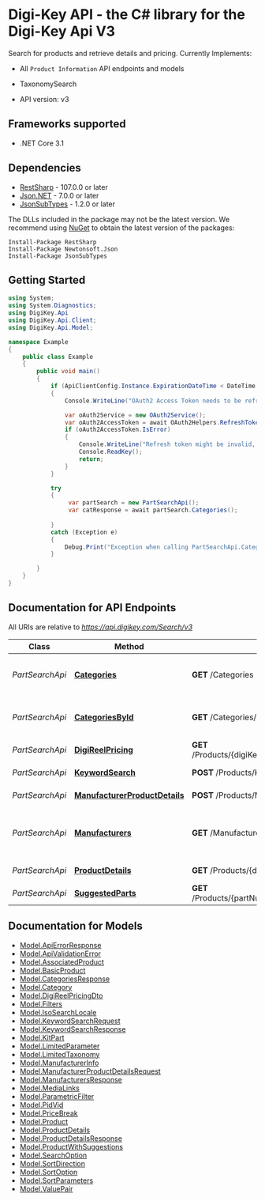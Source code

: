 # Digi-Key API - the C# library for the Digi-Key Api V3

Search for products and retrieve details and pricing.
Currently Implements:
- All `Product Information` API endpoints and models
- TaxonomySearch

- API version: v3

<a name="frameworks-supported"></a>
## Frameworks supported
- .NET Core 3.1

<a name="dependencies"></a>
## Dependencies
- [RestSharp](https://www.nuget.org/packages/RestSharp) - 107.0.0 or later
- [Json.NET](https://www.nuget.org/packages/Newtonsoft.Json/) - 7.0.0 or later
- [JsonSubTypes](https://www.nuget.org/packages/JsonSubTypes/) - 1.2.0 or later

The DLLs included in the package may not be the latest version. We recommend using [NuGet](https://docs.nuget.org/consume/installing-nuget) to obtain the latest version of the packages:
```
Install-Package RestSharp
Install-Package Newtonsoft.Json
Install-Package JsonSubTypes
```

<a name="getting-started"></a>
## Getting Started

```csharp
using System;
using System.Diagnostics;
using DigiKey.Api
using DigiKey.Api.Client;
using DigiKey.Api.Model;

namespace Example
{
    public class Example
    {
        public void main()
        {
            if (ApiClientConfig.Instance.ExpirationDateTime < DateTime.Now)
            {
                Console.WriteLine("OAuth2 Access Token needs to be refreshed.");

                var oAuth2Service = new OAuth2Service();
                var oAuth2AccessToken = await OAuth2Helpers.RefreshTokenAsync();
                if (oAuth2AccessToken.IsError)
                {
                    Console.WriteLine("Refresh token might be invalid, token cannot refresh.");
                    Console.ReadKey();
                    return;
                }
            }

            try
            {
                 var partSearch = new PartSearchApi();
                 var catResponse = await partSearch.Categories();
           
            }
            catch (Exception e)
            {
                Debug.Print("Exception when calling PartSearchApi.Categories: " + e.Message );
            }

        }
    }
}
```

<a name="documentation-for-api-endpoints"></a>
## Documentation for API Endpoints

All URIs are relative to *https://api.digikey.com/Search/v3*

Class | Method | HTTP request | Description
------------ | ------------- | ------------- | -------------
*PartSearchApi* | [**Categories**](docs/PartSearchApi.md#categories) | **GET** /Categories | Returns all Product Categories. Category Id can be used in KeywordSearchRequest.Filters.TaxonomyIds to restrict a keyword search to a given category
*PartSearchApi* | [**CategoriesById**](docs/PartSearchApi.md#categoriesbyid) | **GET** /Categories/{categoryId} | Returns Category for given Id. Category Id can be used in KeywordSearchRequest.Filters.TaxonomyIds to restrict a keyword search to a given category
*PartSearchApi* | [**DigiReelPricing**](docs/PartSearchApi.md#digireelpricing) | **GET** /Products/{digiKeyPartNumber}/DigiReelPricing | Calculate the DigiReel pricing for the given DigiKeyPartNumber and RequestedQuantity
*PartSearchApi* | [**KeywordSearch**](docs/PartSearchApi.md#keywordsearch) | **POST** /Products/Keyword | KeywordSearch can search for any product in the Digi-Key catalog.
*PartSearchApi* | [**ManufacturerProductDetails**](docs/PartSearchApi.md#manufacturerproductdetails) | **POST** /Products/ManufacturerProductDetails | Create list of ProductDetails from the matches of the requested manufacturer product name.
*PartSearchApi* | [**Manufacturers**](docs/PartSearchApi.md#manufacturers) | **GET** /Manufacturers | Returns all Product Manufacturers. ManufacturersId can be used in KeywordSearchRequest.Filters.ManufacturerIds to restrict a keyword search to a given Manufacturer
*PartSearchApi* | [**ProductDetails**](docs/PartSearchApi.md#productdetails) | **GET** /Products/{digiKeyPartNumber} | Retrieve detailed product information including real time pricing and availability.
*PartSearchApi* | [**SuggestedParts**](docs/PartSearchApi.md#suggestedparts) | **GET** /Products/{partNumber}/WithSuggestedProducts | Retrieve detailed product information and two suggested products


<a name="documentation-for-models"></a>
## Documentation for Models

 - [Model.ApiErrorResponse](docs/ApiErrorResponse.md)
 - [Model.ApiValidationError](docs/ApiValidationError.md)
 - [Model.AssociatedProduct](docs/AssociatedProduct.md)
 - [Model.BasicProduct](docs/BasicProduct.md)
 - [Model.CategoriesResponse](docs/CategoriesResponse.md)
 - [Model.Category](docs/Category.md)
 - [Model.DigiReelPricingDto](docs/DigiReelPricingDto.md)
 - [Model.Filters](docs/Filters.md)
 - [Model.IsoSearchLocale](docs/IsoSearchLocale.md)
 - [Model.KeywordSearchRequest](docs/KeywordSearchRequest.md)
 - [Model.KeywordSearchResponse](docs/KeywordSearchResponse.md)
 - [Model.KitPart](docs/KitPart.md)
 - [Model.LimitedParameter](docs/LimitedParameter.md)
 - [Model.LimitedTaxonomy](docs/LimitedTaxonomy.md)
 - [Model.ManufacturerInfo](docs/ManufacturerInfo.md)
 - [Model.ManufacturerProductDetailsRequest](docs/ManufacturerProductDetailsRequest.md)
 - [Model.ManufacturersResponse](docs/ManufacturersResponse.md)
 - [Model.MediaLinks](docs/MediaLinks.md)
 - [Model.ParametricFilter](docs/ParametricFilter.md)
 - [Model.PidVid](docs/PidVid.md)
 - [Model.PriceBreak](docs/PriceBreak.md)
 - [Model.Product](docs/Product.md)
 - [Model.ProductDetails](docs/ProductDetails.md)
 - [Model.ProductDetailsResponse](docs/ProductDetailsResponse.md)
 - [Model.ProductWithSuggestions](docs/ProductWithSuggestions.md)
 - [Model.SearchOption](docs/SearchOption.md)
 - [Model.SortDirection](docs/SortDirection.md)
 - [Model.SortOption](docs/SortOption.md)
 - [Model.SortParameters](docs/SortParameters.md)
 - [Model.ValuePair](docs/ValuePair.md)